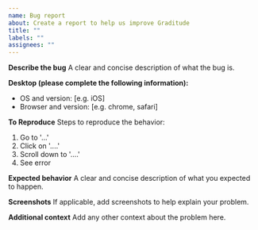 ```yaml
---
name: Bug report
about: Create a report to help us improve Graditude
title: ""
labels: ""
assignees: ""
---
```


**Describe the bug**
A clear and concise description of what the bug is.

**Desktop (please complete the following information):**

- OS and version: [e.g. iOS]
- Browser and version: [e.g. chrome, safari]

**To Reproduce**
Steps to reproduce the behavior:

1. Go to '...'
2. Click on '....'
3. Scroll down to '....'
4. See error

**Expected behavior**
A clear and concise description of what you expected to happen.

**Screenshots**
If applicable, add screenshots to help explain your problem.

**Additional context**
Add any other context about the problem here.
